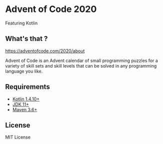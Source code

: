 # Advent of Code 2020
Featuring Kotlin


## What's that ?
https://adventofcode.com/2020/about

Advent of Code is an Advent calendar of small programming puzzles for a variety of skill sets and skill 
levels that can be solved in any programming language you like. 

## Requirements  
- [Kotlin 1.4.10+](https://kotlinlang.org/) 
- [JDK 11+](https://github.com/AdoptOpenJDK/openjdk11-binaries/releases/) 
- [Maven 3.6+](https://maven.apache.org/) 

## License  
MIT License